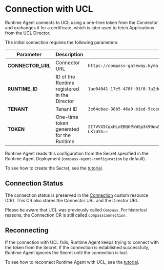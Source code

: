 # Connection with UCL

Runtime Agent connects to UCL using a one-time token from the Connector and exchanges it for a certificate, which is later used to fetch Applications from the UCL Director.

The initial connection requires the following parameters:

| **Parameter** | **Description** | **Example value** |
|---------------|-----------------|-------------------|
| **CONNECTOR_URL** | Connector URL | `https://compass-gateway.kyma.local/connector/graphql` |
| **RUNTIME_ID** | ID of the Runtime registered in the Director | `1ae04041-17e5-478f-91f8-3a2ddc7700de` |
| **TENANT** | Tenant ID  | `3e64ebae-38b5-46a0-b1ed-9ccee153a0ae` |
| **TOKEN** | One-time token generated for the Runtime | `2I7VVX5CqxHioEBQGPxWSp3k90uw51tmx5dbo0IZd5VNFzGoPfppYrMIuoCNwFOKp05wsioJNLJYxdI-LKlUYA==` |

Runtime Agent reads this configuration from the Secret specified in the Runtime Agent Deployment (`compass-agent-configuration` by default).

To see how to create the Secret, see the [tutorial](./tutorials/01-90-configure-runtime-agent-with-compass.md).


## Connection Status

The connection status is preserved in the [Connection](../../resources/04-20-compassconnection.md) custom resource (CR). This CR also stores the Connector URL and the Director URL.

Please be aware that UCL was previously called `Compass`. For historical reasons, the Connection CR is still called `CompassConnection`.


## Reconnecting

If the connection with UCL fails, Runtime Agent keeps trying to connect with the token from the Secret. If the connection is established successfully, Runtime Agent ignores the Secret until the connection is lost.

To see how to reconnect Runtime Agent with UCL, see the [tutorial](./tutorials/01-100-reconnect-runtime-agent-with-compass.md).
